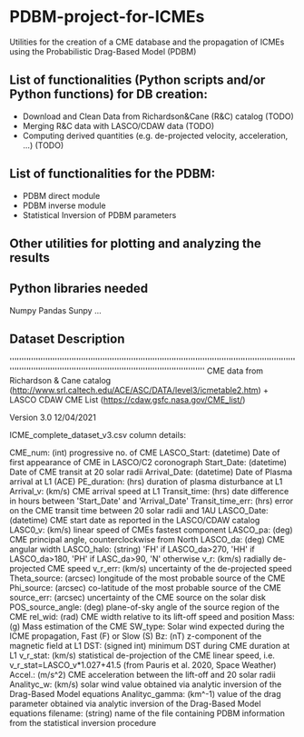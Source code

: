 # PDBM-project-for-ICMEs
Utilities for the creation of a CME database and the propagation of ICMEs using the Probabilistic Drag-Based Model (PDBM)

## List of functionalities (Python scripts and/or Python functions) for DB creation:
- Download and Clean Data from Richardson&Cane (R&C) catalog (TODO)
- Merging R&C data with LASCO/CDAW data (TODO)
- Computing derived quantities (e.g. de-projected velocity, acceleration, ...) (TODO)

## List of functionalities for the PDBM:
- PDBM direct module
- PDBM inverse module
- Statistical Inversion of PDBM parameters

## Other utilities for plotting and analyzing the results


## Python libraries needed
Numpy
Pandas
Sunpy
...

## Dataset Description
''''''''''''''''''''''''''''''''''''''''''''''''''''''''''''''''''''''''''''''''''''''''''''''''''''''''''''''''''''''''''''''''''''''''''''''''''''''''''''''''''''''''''''''''''''''''''''''''''''''''''
CME data from Richardson & Cane catalog (http://www.srl.caltech.edu/ACE/ASC/DATA/level3/icmetable2.htm) + LASCO CDAW CME List (https://cdaw.gsfc.nasa.gov/CME_list/)

Version 3.0 12/04/2021

ICME_complete_dataset_v3.csv column details:

CME_num: (int) progressive no. of CME
LASCO_Start: (datetime) Date of first appearance of CME in LASCO/C2 coronograph 
Start_Date: (datetime) Date of CME transit at 20 solar radii
Arrival_Date: (datetime) Date of Plasma arrival at L1 (ACE)
PE_duration: (hrs) duration of plasma disturbance at L1
Arrival_v: (km/s) CME arrival speed at L1
Transit_time: (hrs) date difference in hours between 'Start_Date' and 'Arrival_Date'
Transit_time_err: (hrs) error on the CME transit time between 20 solar radii and 1AU
LASCO_Date: (datetime) CME start date as reported in the LASCO/CDAW catalog
LASC0_v: (km/s) linear speed of CMEs fastest component
LASCO_pa: (deg) CME principal angle, counterclockwise from North
LASCO_da: (deg) CME angular width
LASCO_halo: (string) 'FH' if LASCO_da>270, 'HH' if LASCO_da>180, 'PH' if LASC_da>90, 'N' otherwise
v_r: (km/s) radially de-projected CME speed
v_r_err: (km/s) uncertainty of the de-projected speed
Theta_source: (arcsec) longitude of the most probable source of the CME
Phi_source: (arcsec) co-latitude of the most probable source of the CME
source_err: (arcsec) uncertainty of the CME source on the solar disk
POS_source_angle: (deg) plane-of-sky angle of the source region of the CME
rel_wid: (rad) CME width relative to its lift-off speed and position
Mass: (g) Mass estimation of the CME
SW_type: Solar wind expected during the ICME propagation, Fast (F) or Slow (S)
Bz: (nT) z-component of the magnetic field at L1
DST: (signed int) minimum DST during CME duration at L1
v_r_stat: (km/s) statistical de-projection of the CME linear speed, i.e. v_r_stat=LASCO_v*1.027+41.5 (from Pauris et al. 2020, Space Weather)
Accel.: (m/s^2) CME acceleration between the lift-off and 20 solar radii
Analityc_w: (km/s) solar wind value obtained via analytic inversion of the Drag-Based Model equations
Analityc_gamma: (km^-1) value of the drag parameter obtained via analytic inversion of the Drag-Based Model equations
filename: (string) name of the file containing PDBM information from the statistical inversion procedure
